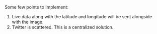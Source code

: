 Some few points to Implement:
1. Live data along with the latitude and longitude will be sent alongside with the image.
2. Twitter is scattered. This is a centralized solution.

